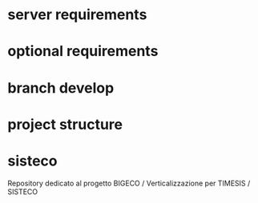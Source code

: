 # server requirements 

# optional requirements 

# branch develop

# project structure 

# sisteco
Repository dedicato al progetto BIGECO / Verticalizzazione per TIMESIS / SISTECO
